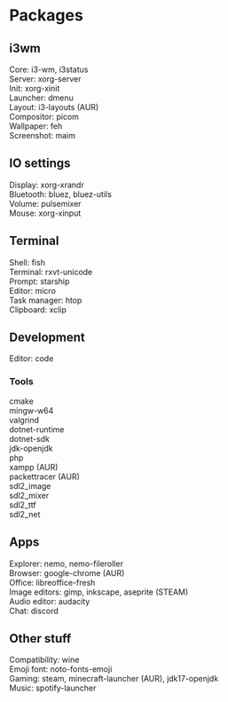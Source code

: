 # Packages

## i3wm
Core: i3-wm, i3status\
Server: xorg-server\
Init: xorg-xinit\
Launcher: dmenu\
Layout: i3-layouts (AUR)\
Compositor: picom\
Wallpaper: feh\
Screenshot: maim

## IO settings
Display: xorg-xrandr\
Bluetooth: bluez, bluez-utils\
Volume: pulsemixer\
Mouse: xorg-xinput

## Terminal
Shell: fish\
Terminal: rxvt-unicode\
Prompt: starship\
Editor: micro\
Task manager: htop\
Clipboard: xclip

## Development
Editor: code

### Tools
cmake\
mingw-w64\
valgrind\
dotnet-runtime\
dotnet-sdk\
jdk-openjdk\
php\
xampp (AUR)\
packettracer (AUR)\
sdl2_image\
sdl2_mixer\
sdl2_ttf\
sdl2_net

## Apps
Explorer: nemo, nemo-fileroller\
Browser: google-chrome (AUR)\
Office: libreoffice-fresh\
Image editors: gimp, inkscape, aseprite (STEAM)\
Audio editor: audacity\
Chat: discord

## Other stuff
Compatibility: wine\
Emoji font: noto-fonts-emoji\
Gaming: steam, minecraft-launcher (AUR),  jdk17-openjdk\
Music: spotify-launcher